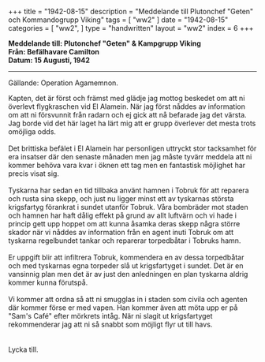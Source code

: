 +++
title = "1942-08-15"
description = "Meddelande till Plutonchef \"Geten\" och Kommandogrupp Viking"
tags = [
    "ww2"
]
date = "1942-08-15"
categories = [
    "ww2",
]
type = "handwritten"
layout = "ww2"
index = 6
+++

**Meddelande till: Plutonchef "Geten" & Kampgrupp Viking**
\
**Från: Befälhavare Camilton**
\
**Datum: 15 Augusti, 1942**

---
Gällande: Operation Agamemnon.

Kapten, det är först och främst med glädje jag mottog beskedet om att ni överlevt flygkraschen vid El Alamein. När jag först nåddes av information om att ni försvunnit från radarn och ej gick att nå befarade jag det värsta. Jag borde vid det här laget ha lärt mig att er grupp överlever det mesta trots omöjliga odds.
\
\
Det brittiska befälet i El Alamein har personligen uttryckt stor tacksamhet för era insatser där den senaste månaden men jag måste tyvärr meddela att ni kommer behöva vara kvar i öknen ett tag men en fantastisk möjlighet har precis visat sig.
\
\
Tyskarna har sedan en tid tillbaka använt hamnen i Tobruk för att reparera och rusta sina skepp, och just nu ligger minst ett av tyskarnas största krigsfartyg förankrat i sundet utanför Tobruk. Våra bombräder mot staden och hamnen har haft dålig effekt på grund av allt luftvärn och vi hade i princip gett upp hoppet om att kunna åsamka deras skepp några större skador när vi nåddes av information från en agent inuti Tobruk om att tyskarna regelbundet tankar och reparerar torpedbåtar i Tobruks hamn.
\
\
Er uppgift blir att infiltrera Tobruk, kommendera en av dessa torpedbåtar och med tyskarnas egna torpeder slå ut krigsfartyget i sundet. Det är en vansinnig plan men det är av just den anledningen en plan tyskarna aldrig kommer kunna förutspå.
\
\
Vi kommer att ordna så att ni smugglas in i staden som civila och agenten där kommer förse er med vapen. Han kommer även att möta upp er på "Sam's Café" efter mörkrets intåg. När ni slagit ut krigsfartyget rekommenderar jag att ni så snabbt som möjligt flyr ut till havs.
\
\
\
Lycka till.
